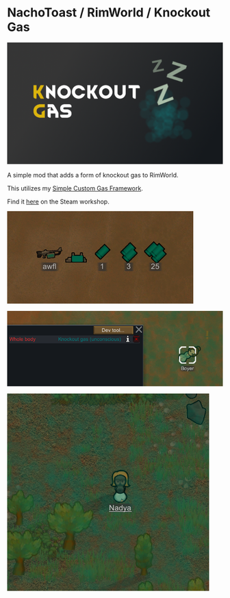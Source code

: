 # NachoToast / RimWorld / Knockout Gas

![image](About/preview.png)

A simple mod that adds a form of knockout gas to RimWorld.

This utilizes my [Simple Custom Gas Framework](https://github.com/NachoToast/SimpleCustomGasFramework).

Find it [here](https://steamcommunity.com/sharedfiles/filedetails/?id=2999465928) on the Steam workshop.

![image](1.4/Source/Media/knockout_a.png)

![image](1.4/Source/Media/knockout_b.png)

![image](1.4/Source/Media/knockout_c.png)
